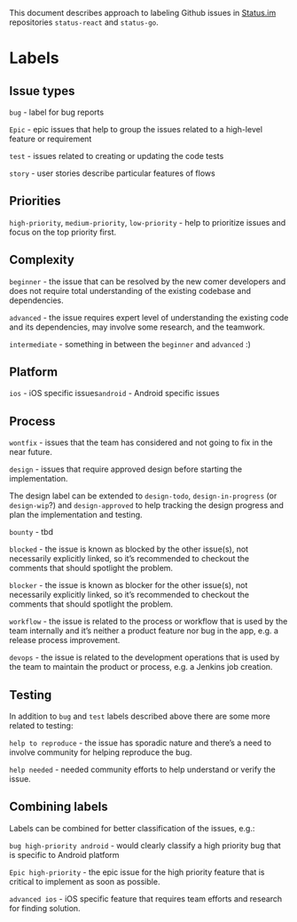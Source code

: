 This document describes approach to labeling Github issues in
[Status.im](http://status.im/) repositories `status-react` and
`status-go`.

# **Labels**

## **Issue types**

`bug` - label for bug reports

`Epic` - epic issues that help to group the issues related to a
high-level feature or requirement

`test` - issues related to creating or updating the code tests

`story` - user stories describe particular features of flows

## **Priorities**

`high-priority`, `medium-priority`, `low-priority` - help to prioritize
issues and focus on the top priority first.

## **Complexity**

`beginner` - the issue that can be resolved by the new comer developers
and does not require total understanding of the existing codebase and
dependencies.

`advanced` - the issue requires expert level of understanding the
existing code and its dependencies, may involve some research, and the
teamwork.

`intermediate` - something in between the `beginner` and `advanced` :)

## **Platform**

`ios` - iOS specific issues`android` - Android specific issues

## **Process**

`wontfix` - issues that the team has considered and not going to fix in
the near future.

`design` - issues that require approved design before starting the
implementation.

The design label can be extended to `design-todo`, `design-in-progress`
(or `design-wip`?) and `design-approved` to help tracking the design
progress and plan the implementation and testing.

`bounty` - tbd

`blocked` - the issue is known as blocked by the other issue(s), not
necessarily explicitly linked, so it’s recommended to checkout the
comments that should spotlight the problem.

`blocker` - the issue is known as blocker for the other issue(s), not
necessarily explicitly linked, so it’s recommended to checkout the
comments that should spotlight the problem.

`workflow` - the issue is related to the process or workflow that is
used by the team internally and it’s neither a product feature nor bug
in the app, e.g. a release process improvement.

`devops` - the issue is related to the development operations that is
used by the team to maintain the product or process, e.g. a Jenkins job
creation.

## **Testing**

In addition to `bug` and `test` labels described above there are some
more related to testing:

`help to reproduce` - the issue has sporadic nature and there’s a need
to involve community for helping reproduce the bug.

`help needed` - needed community efforts to help understand or verify
the issue.

## **Combining labels**

Labels can be combined for better classification of the issues, e.g.:

`bug high-priority android` - would clearly classify a high priority bug
that is specific to Android platform

`Epic high-priority` - the epic issue for the high priority feature that
is critical to implement as soon as possible.

`advanced ios` - iOS specific feature that requires team efforts and
research for finding solution.